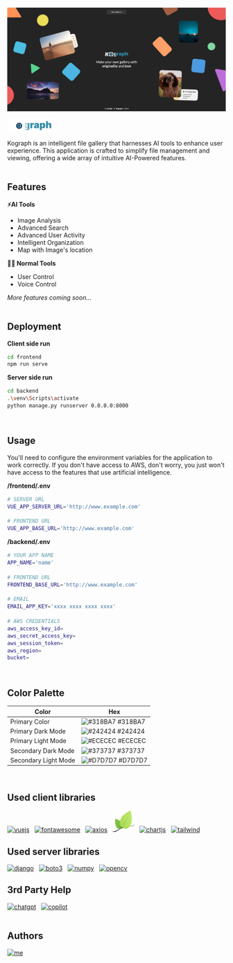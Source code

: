 ![home](./readme/home.png)

![logo](./readme/logo.png)

Kograph is an intelligent file gallery that harnesses AI tools to enhance user experience. This application is crafted to simplify file management and viewing, offering a wide array of intuitive AI-Powered features.
<br/>
<br/>
## Features

**⚡️AI Tools**
- Image Analysis
- Advanced Search
- Advanced User Activity
- Intelligent Organization
- Map with Image's location

**👩‍💻 Normal Tools**
- User Control
- Voice Control
  
*More features coming soon...*
<br/>
<br/>
## Deployment

**Client side run**

```bash
cd frontend
npm run serve
```

**Server side run**

```bash
cd backend
.\venv\Scripts\activate
python manage.py runserver 0.0.0.0:8000
```
<br/>

## Usage

You'll need to configure the environment variables for the application to work correctly. If you don't have access to AWS, don't worry, you just won't have access to the features that use artificial intelligence.

**/frontend/.env**

```bash
# SERVER URL
VUE_APP_SERVER_URL='http://www.example.com'

# FRONTEND URL
VUE_APP_BASE_URL='http://www.example.com'
```

**/backend/.env**

```bash
# YOUR APP NAME
APP_NAME='name'

# FRONTEND URL
FRONTEND_BASE_URL='http://www.example.com'

# EMAIL
EMAIL_APP_KEY='xxxx xxxx xxxx xxxx'

# AWS CREDENTIALS
aws_access_key_id=
aws_secret_access_key=
aws_session_token=
aws_region=
bucket=
```
<br/>

## Color Palette

| Color             | Hex                                                                |
| ----------------- | ------------------------------------------------------------------ |
| Primary Color | ![#318BA7](https://via.placeholder.com/10/318ba7?text=+) #318BA7 |
| Primary Dark Mode | ![#242424](https://via.placeholder.com/10/242424?text=+) #242424 |
| Primary Light Mode | ![#ECECEC](https://via.placeholder.com/10/ececec?text=+) #ECECEC |
| Secondary Dark Mode | ![#373737](https://via.placeholder.com/10/373737?text=+) #373737 |
| Secondary Light Mode | ![#D7D7D7](https://via.placeholder.com/10/d7d7d7?text=+) #D7D7D7 |
<br/>

## Used client libraries

[<img src="https://static-00.iconduck.com/assets.00/vue-icon-512x439-f6q4zral.png" width="50" alt="vuejs" title="VueJS">](https://vuejs.org/)&nbsp;&nbsp;
[<img src="https://upload.wikimedia.org/wikipedia/commons/thumb/5/5f/Font_Awesome_logomark_blue.svg/1200px-Font_Awesome_logomark_blue.svg.png" width="50" alt="fontawesome" title="Fontawesome">](https://fontawesome.com/)&nbsp;&nbsp;
[<img src="https://companieslogo.com/img/orig/axios-51d6caae.png?t=1701353255" width="50" alt="axios" title="Axios">](https://axios-http.com/)&nbsp;&nbsp;
[<img src="./readme/leaflet.png" width="50" alt="leaflet" title="Leaflet">](https://leafletjs.com/)&nbsp;&nbsp;
[<img src="https://scicoding.com/content/images/2021/09/chartjs-logo-1.svg" width="50" alt="chartjs" title="ChartJS">](https://www.chartjs.org/)&nbsp;&nbsp;
[<img src="https://upload.wikimedia.org/wikipedia/commons/thumb/d/d5/Tailwind_CSS_Logo.svg/320px-Tailwind_CSS_Logo.svg.png" width="70" alt="tailwind" title="Tailwind CSS">](https://tailwindcss.com/)&nbsp;&nbsp;

## Used server libraries

[<img src="https://static-00.iconduck.com/assets.00/django-icon-1606x2048-lwmw1z73.png" width="40" alt="django" title="Django">](https://www.djangoproject.com/)&nbsp;&nbsp;
[<img src="https://boto3typed.gallerycdn.vsassets.io/extensions/boto3typed/boto3-ide/0.5.4/1680224848596/Microsoft.VisualStudio.Services.Icons.Default" width="50" alt="boto3" title="boto3">](https://aws.amazon.com/es/sdk-for-python/)&nbsp;&nbsp;
[<img src="https://seeklogo.com/images/N/numpy-logo-479C24EC79-seeklogo.com.png" width="50" alt="numpy" title="numpy">](https://numpy.org/)&nbsp;&nbsp;
[<img src="https://github.com/opencv/opencv/wiki/logo/OpenCV_logo_no_text.png" width="50" alt="opencv" title="opencv">](https://opencv.org/)
<br/>

## 3rd Party Help

[<img src="https://upload.wikimedia.org/wikipedia/commons/thumb/0/04/ChatGPT_logo.svg/1024px-ChatGPT_logo.svg.png" width="50" alt="chatgpt" title="ChatGPT">](https://chat.openai.com/)&nbsp;&nbsp;
[<img src="https://upload.wikimedia.org/wikipedia/commons/thumb/2/2a/Microsoft_365_Copilot_Icon.svg/2048px-Microsoft_365_Copilot_Icon.svg.png" width="50" alt="copilot" title="Microsoft Copilot">](https://copilot.microsoft.com/)
<br/>
<br/>

## Authors
[<img src="https://avatars.githubusercontent.com/u/115704397?v=4" width="50" alt="me" title="Literally me...">](https://github.com/pabloValderasGarcia/)
